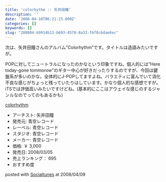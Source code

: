 ```yaml
---
title: 'colorhythm :: 矢井田瞳'
description: ''
date: '2008-04-10T06:21:15.000Z'
categories: []
keywords: []
slug: "200804-b9914b13-b693-4570-8a32-f6f8c6dae6ec"
---
```

次は、矢井田瞳さんのアルバム”Colorhythm”です。タイトルは造語みたいですが。

POPに対してニュートラルになったのかなという印象ですね。個人的には”Here today-gone tommorow”のギター中心が好きだったりするのですが、今回は鍵盤系が多いのかな。全体的にJ-POPしてますよね。バラエティに富んでいて消化不良な感じがちょっと残っていたりはしています。かなり個人的な感想ですが。iTSでは評価高いみたいですけどね。(基本的にここはアウェイな感じのするジャンルなのでってのもあるかも)

[colorhythm](http://www.amazon.co.jp/exec/obidos/ASIN/B0012F9BDY/qli-22/ref=nosim "colorhythm")

*   アーチスト: 矢井田瞳
*   発売元: 青空レコード
*   レーベル: 青空レコード
*   スタジオ: 青空レコード
*   メーカー: 青空レコード
*   価格: ￥ 3,000
*   発売日: 2008/03/05
*   売上ランキング： 695
*   おすすめ度

posted with [Socialtunes](http://socialtunes.net) at 2008/04/09